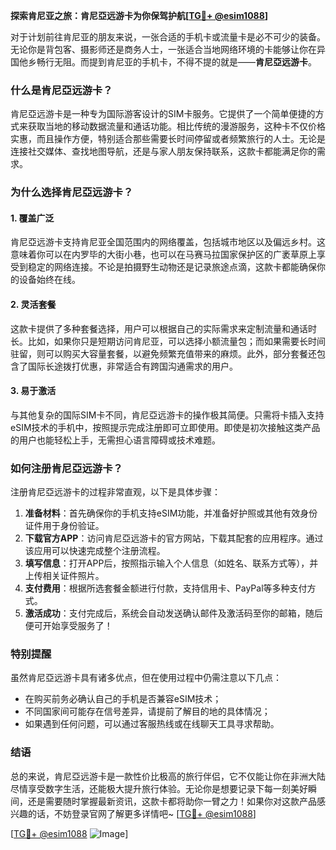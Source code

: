 **探索肯尼亚之旅：肯尼亞远游卡为你保驾护航[[TG💪+ @esim1088](https://t.me/s/esim1088)]**

对于计划前往肯尼亚的朋友来说，一张合适的手机卡或流量卡是必不可少的装备。无论你是背包客、摄影师还是商务人士，一张适合当地网络环境的卡能够让你在异国他乡畅行无阻。而提到肯尼亚的手机卡，不得不提的就是——**肯尼亞远游卡**。

### **什么是肯尼亞远游卡？**

肯尼亞远游卡是一种专为国际游客设计的SIM卡服务。它提供了一个简单便捷的方式来获取当地的移动数据流量和通话功能。相比传统的漫游服务，这种卡不仅价格实惠，而且操作方便，特别适合那些需要长时间停留或者频繁旅行的人士。无论是连接社交媒体、查找地图导航，还是与家人朋友保持联系，这款卡都能满足你的需求。

### **为什么选择肯尼亞远游卡？**

#### **1. 覆盖广泛**
肯尼亞远游卡支持肯尼亚全国范围内的网络覆盖，包括城市地区以及偏远乡村。这意味着你可以在内罗毕的大街小巷，也可以在马赛马拉国家保护区的广袤草原上享受到稳定的网络连接。不论是拍摄野生动物还是记录旅途点滴，这款卡都能确保你的设备始终在线。

#### **2. 灵活套餐**
这款卡提供了多种套餐选择，用户可以根据自己的实际需求来定制流量和通话时长。比如，如果你只是短期访问肯尼亚，可以选择小额流量包；而如果需要长时间驻留，则可以购买大容量套餐，以避免频繁充值带来的麻烦。此外，部分套餐还包含了国际长途拨打优惠，非常适合有跨国沟通需求的用户。

#### **3. 易于激活**
与其他复杂的国际SIM卡不同，肯尼亞远游卡的操作极其简便。只需将卡插入支持eSIM技术的手机中，按照提示完成注册即可立即使用。即使是初次接触这类产品的用户也能轻松上手，无需担心语言障碍或技术难题。

### **如何注册肯尼亞远游卡？**

注册肯尼亞远游卡的过程非常直观，以下是具体步骤：

1. **准备材料**：首先确保你的手机支持eSIM功能，并准备好护照或其他有效身份证件用于身份验证。
2. **下载官方APP**：访问肯尼亞远游卡的官方网站，下载其配套的应用程序。通过该应用可以快速完成整个注册流程。
3. **填写信息**：打开APP后，按照指示输入个人信息（如姓名、联系方式等），并上传相关证件照片。
4. **支付费用**：根据所选套餐金额进行付款，支持信用卡、PayPal等多种支付方式。
5. **激活成功**：支付完成后，系统会自动发送确认邮件及激活码至你的邮箱，随后便可开始享受服务了！

### **特别提醒**

虽然肯尼亞远游卡具有诸多优点，但在使用过程中仍需注意以下几点：
- 在购买前务必确认自己的手机是否兼容eSIM技术；
- 不同国家间可能存在信号差异，请提前了解目的地的具体情况；
- 如果遇到任何问题，可以通过客服热线或在线聊天工具寻求帮助。

### **结语**

总的来说，肯尼亞远游卡是一款性价比极高的旅行伴侣，它不仅能让你在非洲大陆尽情享受数字生活，还能极大提升旅行体验。无论你是想要记录下每一刻美好瞬间，还是需要随时掌握最新资讯，这款卡都将助你一臂之力！如果你对这款产品感兴趣的话，不妨登录官网了解更多详情吧~ [[TG💪+ @esim1088](https://t.me/s/esim1088)]

[[TG💪+ @esim1088](https://t.me/s/esim1088) ![Image](https://i.postimg.cc/4NQfJmqS/Snipaste-2025-05-13-00-14-12.png)]